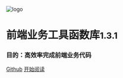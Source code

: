 ![logo](https://docsify.js.org/_media/icon.svg)

# 前端业务工具函数库<small>1.3.1</small>
### 目的：高效率完成前端业务代码

[Github](https://github.com/Hyhello/utils)
[开始阅读](#hyhelloutils)
